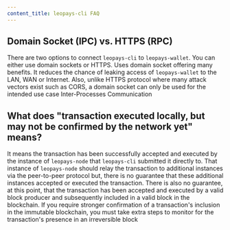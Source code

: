 ```yaml
---
content_title: leopays-cli FAQ
---
```


## Domain Socket (IPC) vs. HTTPS (RPC)

There are two options to connect `leopays-cli` to `leopays-wallet`. You can either use domain sockets or HTTPS. Uses domain socket offering many benefits. It reduces the chance of leaking access of `leopays-wallet` to the LAN, WAN or Internet. Also, unlike HTTPS protocol where many attack vectors exist such as CORS, a domain socket can only be used for the intended use case Inter-Processes Communication

## What does "transaction executed locally, but may not be confirmed by the network yet" means?

It means the transaction has been successfully accepted and executed by the instance of `leopays-node` that `leopays-cli` submitted it directly to. That instance of `leopays-node` should relay the transaction to additional instances via the peer-to-peer protocol but, there is no guarantee that these additional instances accepted or executed the transaction. There is also no guarantee, at this point, that the transaction has been accepted and executed by a valid block producer and subsequently included in a valid block in the blockchain. If you require stronger confirmation of a transaction's inclusion in the immutable blockchain, you must take extra steps to monitor for the transaction's presence in an irreversible block
